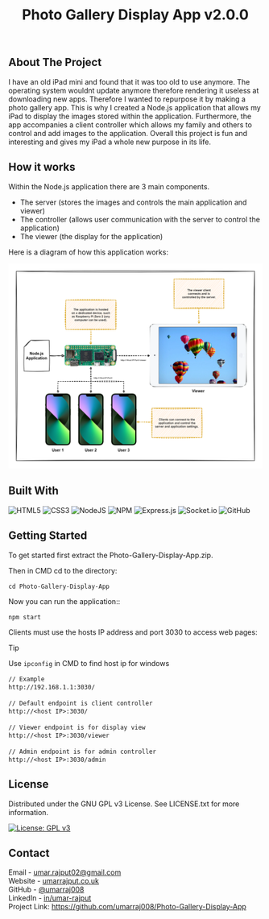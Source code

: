 <h1 align="center">Photo Gallery Display App v2.0.0</h1>
<br>

## About The Project

I have an old iPad mini and found that it was too old to use anymore. The operating system wouldnt update anymore therefore rendering it useless at downloading new apps. Therefore I wanted to repurpose it by making a photo gallery app. This is why I created a Node.js application that allows my iPad to display the images stored within the application. Furthermore, the app accompanies a client controller which allows my family and others to control and add images to the application. Overall this project is fun and interesting and gives my iPad a whole new purpose in its life.

## How it works
Within the Node.js application there are 3 main components.
- The server (stores the images and controls the main application and viewer)
- The controller (allows user communication with the server to control the application)
- The viewer (the display for the application)

Here is a diagram of how this application works:

![Diagram](https://github.com/umarraj008/Photo-Gallery-Display-App/blob/main/ProjectImages/diagram.png?raw=true)


## Built With

![HTML5](https://img.shields.io/badge/html5-%23E34F26.svg?style=for-the-badge&logo=html5&logoColor=white)
![CSS3](https://img.shields.io/badge/css3-%231572B6.svg?style=for-the-badge&logo=css3&logoColor=white)
![NodeJS](https://img.shields.io/badge/node.js-6DA55F?style=for-the-badge&logo=node.js&logoColor=white)
![NPM](https://img.shields.io/badge/NPM-%23CB3837.svg?style=for-the-badge&logo=npm&logoColor=white)
![Express.js](https://img.shields.io/badge/express.js-%23404d59.svg?style=for-the-badge&logo=express&logoColor=%2361DAFB)
![Socket.io](https://img.shields.io/badge/Socket.io-black?style=for-the-badge&logo=socket.io&badgeColor=010101)
![GitHub](https://img.shields.io/badge/github-%23121011.svg?style=for-the-badge&logo=github&logoColor=white)


## Getting Started

To get started first extract the Photo-Gallery-Display-App.zip.  

Then in CMD cd to the directory:
```
cd Photo-Gallery-Display-App
```
Now you can run the application::
```
npm start
```
Clients must use the hosts IP address and port 3030 to access web pages:

> [!TIP]
> Use `ipconfig` in CMD to find host ip for windows

```
// Example
http://192.168.1.1:3030/

// Default endpoint is client controller
http://<host IP>:3030/

// Viewer endpoint is for display view
http://<host IP>:3030/viewer

// Admin endpoint is for admin controller
http://<host IP>:3030/admin
```

<!-- ## Roadmap -->


## License

Distributed under the GNU GPL v3 License. See LICENSE.txt for more information.

[![License: GPL v3](https://img.shields.io/badge/License-GPLv3-blue.svg)](https://www.gnu.org/licenses/gpl-3.0)


## Contact

Email - umar.rajput02@gmail.com  
Website - [umarrajput.co.uk](umarrajput.co.uk)  
GitHub - [@umarraj008](https://github.com/umarraj008)  
LinkedIn - [in/umar-rajput](https://www.linkedin.com/in/umar-rajput/)   
Project Link: https://github.com/umarraj008/Photo-Gallery-Display-App
